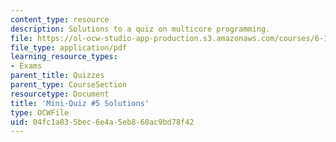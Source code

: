```yaml
---
content_type: resource
description: Solutions to a quiz on multicore programming.
file: https://ol-ocw-studio-app-production.s3.amazonaws.com/courses/6-189-multicore-programming-primer-january-iap-2007/04fc1a835bec6e4a5eb860ac9bd78f42_quiz5_soln.pdf
file_type: application/pdf
learning_resource_types:
- Exams
parent_title: Quizzes
parent_type: CourseSection
resourcetype: Document
title: 'Mini-Quiz #5 Solutions'
type: OCWFile
uid: 04fc1a83-5bec-6e4a-5eb8-60ac9bd78f42
---
```

